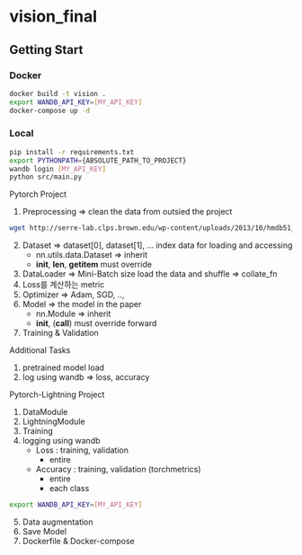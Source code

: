 # vision_final

## Getting Start
### Docker
```bash
docker build -t vision .
export WANDB_API_KEY=[MY_API_KEY]
docker-compose up -d

```

### Local
```bash
pip install -r requirements.txt
export PYTHONPATH={ABSOLUTE_PATH_TO_PROJECT}
wandb login [MY_API_KEY]
python src/main.py
```




Pytorch Project
1. Preprocessing => clean the data from outsied the project 
```bash
wget http://serre-lab.clps.brown.edu/wp-content/uploads/2013/10/hmdb51_org.rar
```
2. Dataset => dataset[0], dataset[1], ... index data for loading and accessing
   * nn.utils.data.Dataset => inherit
   * __init__, __len__, __getitem__   must override
3. DataLoader => Mini-Batch size    load the data and shuffle => collate_fn 
4. Loss를 계산하는 metric
5. Optimizer => Adam, SGD, ..,
6. Model => the model in the paper 
      * nn.Module => inherit 
   * __init__, (__call__) must override forward
7. Training & Validation

Additional Tasks
1. pretrained model load
2. log using wandb  => loss, accuracy  

Pytorch-Lightning Project
1. DataModule
2. LightningModule 
3. Training
4. logging using wandb
   * Loss : training, validation
     * entire
   * Accuracy : training, validation (torchmetrics)
     * entire
     * each class
```bash
export WANDB_API_KEY=[MY_API_KEY]
```
5. Data augmentation
6. Save Model
6. Dockerfile & Docker-compose